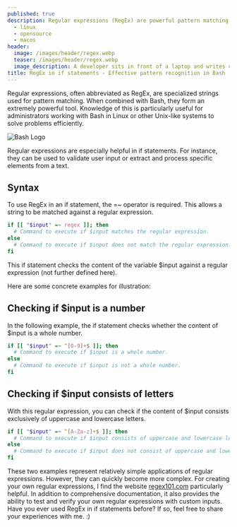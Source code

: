 ```yaml
---
published: true
description: Regular expressions (RegEx) are powerful pattern matching tools in Bash. Discover how they are used in if queries to match patterns and solve problems such as validating user input and extracting text elements.
  - linux
  - opensource
  - macos
header:
  image: /images/header/regex.webp
  teaser: /images/header/regex.webp
  image_description: A developer sits in front of a laptop and writes code. In the background, you can see the night sky from the window.
title: RegEx in if statements - Effective pattern recognition in Bash
---
```


Regular expressions, often abbreviated as RegEx, are specialized strings used for pattern matching. When combined with Bash, they form an extremely powerful tool. Knowledge of this is particularly useful for administrators working with Bash in Linux or other Unix-like systems to solve problems efficiently.

![Bash Logo]({{site.baseurl}}/images/bash_logo.png)

Regular expressions are especially helpful in if statements. For instance, they can be used to validate user input or extract and process specific elements from a text.

## Syntax

To use RegEx in an if statement, the =~ operator is required.
This allows a string to be matched against a regular expression.

```bash
if [[ "$input" =~ regex ]]; then
  # Command to execute if $input matches the regular expression.
else
  # Command to execute if $input does not match the regular expression.
fi
```
This if statement checks the content of the variable $input against a regular expression (not further defined here).

Here are some concrete examples for illustration:

## Checking if $input is a number

In the following example, the if statement checks whether the content of $input is a whole number.

```bash
if [[ "$input" =~ ^[0-9]+$ ]]; then
  # Command to execute if $input is a whole number.
else
  # Command to execute if $input is not a whole number.
fi
```

## Checking if $input consists of letters

With this regular expression, you can check if the content of $input consists exclusively of uppercase and lowercase letters.

```bash
if [[ "$input" =~ ^[A-Za-z]+$ ]]; then
  # Command to execute if $input consists of uppercase and lowercase letters.
else
  # Command to execute if $input does not consist of uppercase and lowercase letters.
fi
```

These two examples represent relatively simple applications of regular expressions. However, they can quickly become more complex. For creating your own regular expressions, I find the website [regex101.com](https://regex101.com/) particularly helpful. In addition to comprehensive documentation, it also provides the ability to test and verify your own regular expressions with custom inputs.
Have you ever used RegEx in if statements before? If so, feel free to share your experiences with me. :)

